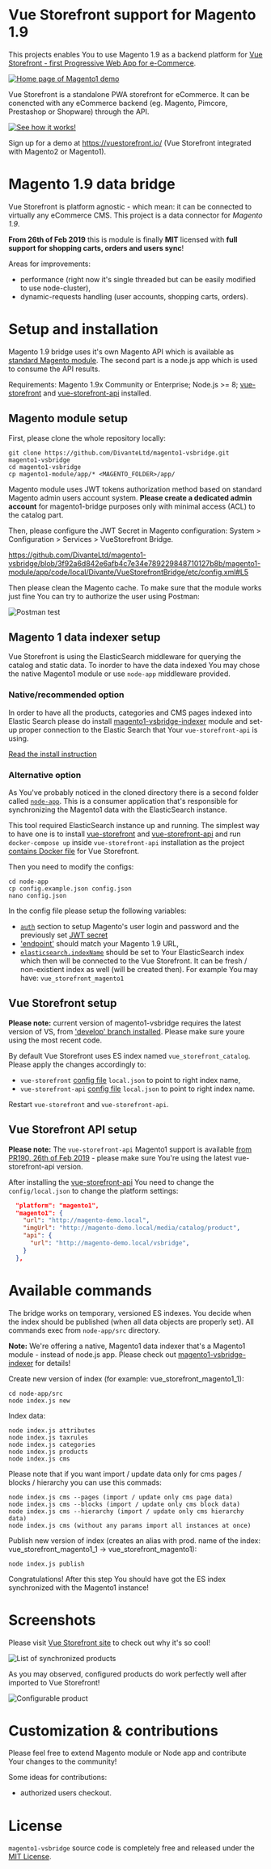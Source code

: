 # Vue Storefront support for Magento 1.9
This projects enables You to use Magento 1.9 as a backend platform for [Vue Storefront - first Progressive Web App for e-Commerce](https://github.com/DivanteLtd/vue-storefront).

[![Home page of Magento1 demo](doc/media/magento1-hp.png)](https://demo-magento1.vuestorefront.io)

Vue Storefront is a standalone PWA storefront for eCommerce. It can be conencted with any eCommerce backend (eg. Magento, Pimcore, Prestashop or Shopware) through the API.

[![See how it works!](doc/media/vs-video.png)](https://www.youtube.com/watch?v=L4K-mq9JoaQ)

Sign up for a demo at https://vuestorefront.io/ (Vue Storefront integrated with Magento2 or Magento1).

# Magento 1.9 data bridge
Vue Storefront is platform agnostic - which mean: it can be connected to virtually any eCommerce CMS. This project is a data connector for *Magento 1.9*.

**From 26th of Feb 2019** this is module is finally **MIT** licensed with **full support for shopping carts, orders and users sync**!

Areas for improvements:
- performance (right now it's single threaded but can be easily modified to use node-cluster),
- dynamic-requests handling (user accounts, shopping carts, orders).

# Setup and installation
Magento 1.9 bridge uses it's own Magento API which is available as [standard Magento module](https://github.com/DivanteLtd/magento1-vsbridge/tree/master/magento1-module/). The second part is a node.js app which is used to consume the API results.

Requirements: Magento 1.9x Community or Enterprise; Node.js >= 8; [vue-storefront](https://github.com/DivanteLtd/vue-storefront) and [vue-storefront-api](https://github.com/DivanteLtd/vue-storefront-api) installed.

## Magento module setup

First, please clone the whole repository locally:

```
git clone https://github.com/DivanteLtd/magento1-vsbridge.git magento1-vsbridge
cd magento1-vsbridge
cp magento1-module/app/* <MAGENTO_FOLDER>/app/
```

Magento module uses JWT tokens authorization method based on standard Magento admin users account system. **Please create a dedicated admin account** for magento1-bridge purposes only with minimal access (ACL) to the catalog part.

Then, please configure the JWT Secret in Magento configuration: System > Configuration > Services > VueStorefront Bridge.

https://github.com/DivanteLtd/magento1-vsbridge/blob/3f92a6d842e6afb4c7e34e789229848710127b8b/magento1-module/app/code/local/Divante/VueStorefrontBridge/etc/config.xml#L5

Then please clean the Magento cache.
To make sure that the module works just fine You can try to authorize the user using Postman:

![Postman test](doc/media/postman.png)

## Magento 1 data indexer setup

Vue Storefront is using the ElasticSearch middleware for querying the catalog and static data. To inorder to have the data indexed You may chose the native Magento1 module or use `node-app` middleware provided.

### Native/recommended option

In order to have all the products, categories and CMS pages indexed into Elastic Search please do install [magento1-vsbridge-indexer](https://github.com/DivanteLtd/magento1-vsbridge-indexer#installation-instructionsgetting-stared) module and set-up proper connection to the Elastic Search that Your `vue-storefront-api` is using.

[Read the install instruction](https://github.com/DivanteLtd/magento1-vsbridge-indexer#installation-instructionsgetting-stared)

### Alternative option

As You've probably noticed in the cloned directory there is a second folder called [`node-app`](https://github.com/DivanteLtd/magento1-vsbridge/tree/master/node-app). This is a consumer application that's responsible for synchronizing the Magento1 data with the ElasticSearch instance.

This tool required ElasticSearch instance up and running. The simplest way to have one is to install [vue-storefront](https://github.com/DivanteLtd/vue-storefront) and [vue-storefront-api](https://github.com/DivanteLtd/vue-storefront-api) and run `docker-compose up` inside `vue-storefront-api` installation as the project [contains Docker file](https://github.com/DivanteLtd/vue-storefront-api/blob/master/docker-compose.yml) for Vue Storefront.

Then you need to modify the configs:

```
cd node-app
cp config.example.json config.json
nano config.json
```

In the config file please setup the following variables:
- [`auth`](https://github.com/DivanteLtd/magento1-vsbridge/blob/5d4b9285c2dd2a20900e6075f50ebc2d7802499e/node-app/config.example.json#L9) section to setup Magento's user login and password and the previously set [JWT secret](https://github.com/DivanteLtd/magento1-vsbridge/blob/5d4b9285c2dd2a20900e6075f50ebc2d7802499e/magento1-module/app/code/local/Divante/VueStorefrontBridge/etc/config.xml#L6)
- ['endpoint'](https://github.com/DivanteLtd/magento1-vsbridge/blob/5d4b9285c2dd2a20900e6075f50ebc2d7802499e/node-app/config.example.json#L14) should match your Magento 1.9 URL,
- [`elasticsearch.indexName`](https://github.com/DivanteLtd/magento1-vsbridge/blob/5d4b9285c2dd2a20900e6075f50ebc2d7802499e/node-app/config.example.json#L4) should be set to Your ElasticSearch index which then will be connected to the Vue Storefront. It can be fresh / non-existient index as well (will be created then). For example You may have: `vue_storefront_magento1`

## Vue Storefront setup

**Please note:** current version of magento1-vsbridge requires the latest version of VS, from ['develop' branch installed](https://github.com/DivanteLtd/vue-storefront/tree/develop). Please make sure youre using the most recent code.

By default Vue Storefront uses ES index named `vue_storefront_catalog`. Please apply the changes accordingly to:
- `vue-storefront` [config file](https://github.com/DivanteLtd/vue-storefront/tree/master/config) `local.json` to point to right index name,
- `vue-storefront-api` [config file](https://github.com/DivanteLtd/vue-storefront-api/tree/master/config) `local.json` to point to right index name.

Restart `vue-storefront` and `vue-storefront-api`.

## Vue Storefront API setup

**Please note:** The `vue-storefront-api` Magento1 support is available [from PR190, 26th of Feb 2019](https://github.com/DivanteLtd/vue-storefront-api/pull/190) - please make sure You're using the latest vue-storefront-api version.

After installing the [vue-storefront-api](https://github.com/DivanteLtd/vue-storefront-api) You need to change the `config/local.json` to change the platform settings:

```json
  "platform": "magento1",
  "magento1": {
    "url": "http://magento-demo.local",
    "imgUrl": "http://magento-demo.local/media/catalog/product",
    "api": {
      "url": "http://magento-demo.local/vsbridge",
    }
  },
```

# Available commands
The bridge works on temporary, versioned ES indexes. You decide when the index should be published (when all data objects are properly set). All commands exec from `node-app/src` directory.

**Note:** We're offering a native, Magento1 data indexer that's a Magento1 module - instead of node.js app. Please check out [magento1-vsbridge-indexer](https://github.com/DivanteLtd/magento1-vsbridge-indexer) for details!

Create new version of index (for example: vue_storefront_magento1_1):
```
cd node-app/src
node index.js new
```

Index data:
```
node index.js attributes
node index.js taxrules
node index.js categories
node index.js products
node index.js cms
```

Please note that if you want import / update data only for cms pages / blocks / hierarchy you can use this commads:
```
node index.js cms --pages (import / update only cms page data)
node index.js cms --blocks (import / update only cms block data)
node index.js cms --hierarchy (import / update only cms hierarchy data)
node index.js cms (without any params import all instances at once)
```

Publish new version of index (creates an alias with prod. name of the index: vue_storefront_magento1_1 -> vue_storefront_magento1):
```
node index.js publish
```

Congratulations! After this step You should have got the ES index synchronized with the Magento1 instance!

# Screenshots

Please visit [Vue Storefront site](http://vuestorefront.io) to check out why it's so cool!

![List of synchronized products](doc/media/magento1-list.png)

As you may observed, configured products do work perfectly well after imported to Vue Storefront!

![Configurable product](doc/media/magento1-single.png)

# Customization & contributions
Please feel free to extend Magento module or Node app and contribute Your changes to the community!

Some ideas for contributions:
- authorized users checkout.

# License
`magento1-vsbridge` source code is completely free and released under the [MIT License](https://github.com/DivanteLtd/vue-storefront/blob/master/LICENSE).

